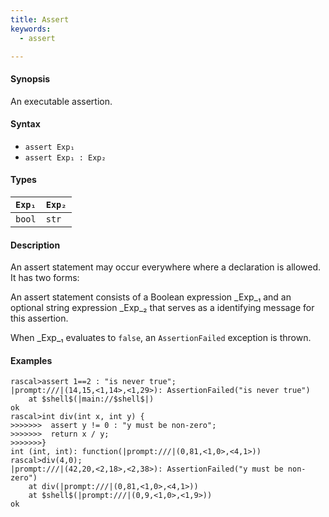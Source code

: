 ```yaml
---
title: Assert
keywords:
  - assert

---
```


#### Synopsis

An executable assertion.

#### Syntax

*  `assert Exp₁`
*  `assert Exp₁ : Exp₂`

#### Types


| `Exp₁` | `Exp₂`  |
| --- | --- |
| `bool`    | `str`      |


#### Description

An assert statement may occur everywhere where a declaration is allowed. It has two forms:

An assert statement consists of a Boolean expression _Exp_₁ and an optional string expression _Exp_₂
that serves as a identifying message for this assertion. 

When _Exp_₁ evaluates to `false`, an `AssertionFailed` exception is thrown.

#### Examples


```rascal-shell ,error
rascal>assert 1==2 : "is never true";
|prompt:///|(14,15,<1,14>,<1,29>): AssertionFailed("is never true")
	at $shell$(|main://$shell$|)
ok
rascal>int div(int x, int y) {
>>>>>>>  assert y != 0 : "y must be non-zero";
>>>>>>>  return x / y;
>>>>>>>}
int (int, int): function(|prompt:///|(0,81,<1,0>,<4,1>))
rascal>div(4,0);
|prompt:///|(42,20,<2,18>,<2,38>): AssertionFailed("y must be non-zero")
	at div(|prompt:///|(0,81,<1,0>,<4,1>))
	at $shell$(|prompt:///|(0,9,<1,0>,<1,9>))
ok
```


